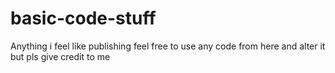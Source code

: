 # basic-code-stuff
Anything i feel like publishing 
feel free to use any code from here and alter it but pls give credit to me
